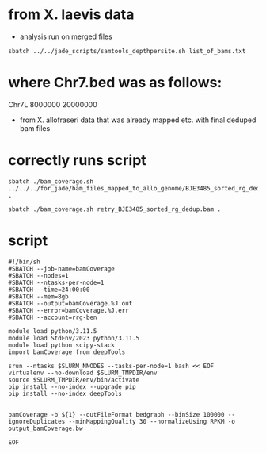 
# from X. laevis data
- analysis run on merged files

```
sbatch ../../jade_scripts/samtools_depthpersite.sh list_of_bams.txt 
```

# where Chr7.bed was as follows:
Chr7L	8000000	20000000



- from X. allofraseri data that was already mapped etc. with final deduped bam files


# correctly runs script
```
sbatch ./bam_coverage.sh ../../../for_jade/bam_files_mapped_to_allo_genome/BJE3485_sorted_rg_dedup.bam .
```

```
sbatch ./bam_coverage.sh retry_BJE3485_sorted_rg_dedup.bam .

```

# script
```
#!/bin/sh
#SBATCH --job-name=bamCoverage
#SBATCH --nodes=1
#SBATCH --ntasks-per-node=1
#SBATCH --time=24:00:00
#SBATCH --mem=8gb
#SBATCH --output=bamCoverage.%J.out
#SBATCH --error=bamCoverage.%J.err
#SBATCH --account=rrg-ben

module load python/3.11.5
module load StdEnv/2023 python/3.11.5
module load python scipy-stack
import bamCoverage from deepTools 

srun --ntasks $SLURM_NNODES --tasks-per-node=1 bash << EOF
virtualenv --no-download $SLURM_TMPDIR/env
source $SLURM_TMPDIR/env/bin/activate
pip install --no-index --upgrade pip
pip install --no-index deepTools


bamCoverage -b ${1} --outFileFormat bedgraph --binSize 100000 --ignoreDuplicates --minMappingQuality 30 --normalizeUsing RPKM -o output_bamCoverage.bw

EOF

```

